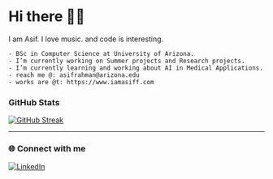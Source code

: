 # Hi there 👋🏻

I am Asif. I love music. and code is interesting. 

```
- BSc in Computer Science at University of Arizona. 
- I’m currently working on Summer projects and Research projects. 
- I’m currently learning and working about AI in Medical Applications. 
- reach me @: asifrahman@arizona.edu
- works are @t: https://www.iamasiff.com
```
### GitHub Stats

<a href="https://git.io/streak-stats"><img src="https://streak-stats.demolab.com?user=asifrahman2003&theme=highcontrast&date_format=M%20j%5B%2C%20Y%5D" alt="GitHub Streak" /></a>

---

### 🌐 Connect with me

[![LinkedIn](https://img.shields.io/badge/LinkedIn-0077B5?style=for-the-badge&logo=linkedin&logoColor=white)](https://www.linkedin.com/in/iamasiff._)

